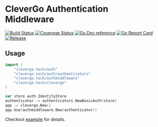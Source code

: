 # CleverGo Authentication Middleware
[![Build Status](https://img.shields.io/travis/clevergo/authmiddleware?style=for-the-badge)](https://travis-ci.org/clevergo/authmiddleware)
[![Coverage Status](https://img.shields.io/coveralls/github/clevergo/authmiddleware?style=for-the-badge)](https://coveralls.io/github/clevergo/authmiddleware?branch=master)
[![Go.Dev reference](https://img.shields.io/badge/go.dev-reference-blue?logo=go&logoColor=white&style=for-the-badge)](https://pkg.go.dev/clevergo.tech/authmiddleware?tab=doc)
[![Go Report Card](https://goreportcard.com/badge/github.com/clevergo/authmiddleware?style=for-the-badge)](https://goreportcard.com/report/github.com/clevergo/authmiddleware)
[![Release](https://img.shields.io/github/release/clevergo/authmiddleware.svg?style=for-the-badge)](https://github.com/clevergo/authmiddleware/releases)

## Usage

```go
import (
    "clevergo.tech/auth"
    "clevergo.tech/auth/authenticators"
    "clevergo.tech/authmiddleware"
    "clevergo.tech/clevergo"
)
```

```go
var store auth.IdentityStore
authenticator := authenticators.NewBasicAuth(store)
app := clevergo.New()
app.Use(authmiddleware.New(authenticator))
```

Checkout [example](https://github.com/clevergo/examples/tree/master/auth) for details.
